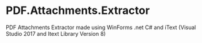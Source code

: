 # PDF.Attachments.Extractor
PDF Attachments Extractor made using WinForms .net C# and iText (Visual Studio 2017 and Itext Library Version 8)
